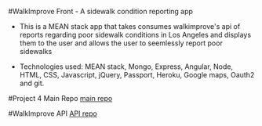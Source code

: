 #WalkImprove Front - A sidewalk condition reporting app

* This is a MEAN stack app that takes consumes walkimprove's api of  reports regarding poor sidewalk conditions in Los Angeles and displays them to the user and allows the user to seemlessly report poor sidewalks

* Technologies used: MEAN stack, Mongo, Express, Angular, Node, HTML, CSS, Javascript, jQuery, Passport, Heroku, Google maps, Oauth2 and git.


#Project 4 Main Repo
[main repo](https://github.com/matthewbrozen/project4)  

#WalkImprove API
[API repo](https://github.com/matthewbrozen/walkimproveapi)
